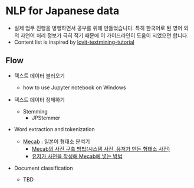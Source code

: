 
NLP for Japanese data 
==========================

* 실제 업무 진행을 병행하면서 공부를 위해 만들었습니다. 특히 한국어로 된 영어 외의 자연어 처리 정보가 극히 적기 때문에 이 가이드라인이 도움이 되었으면 합니다.
* Content list is inspired by [lovit-textmining-tutorial](https://github.com/lovit/textmining-tutorial)


Flow
-------

- 텍스트 데이터 불러오기
  - how to use Jupyter notebook on Windows
 
 
- 텍스트 데이터 정제하기
  - Stemming 
    - JPStemmer 
  
  
 - Word extraction and tokenization
   - [Mecab](https://pypi.org/project/mecab-python3/) : 일본어 형태소 분석기 
      - [Mecab의 사전 구축 방법(시스템 사전, 유저가 만든 형태소 사전)](https://taku910.github.io/mecab/dic.html)
      - [유저가 사전을 작성해 Mecab에 넣는 방법](https://qiita.com/myaun/items/9f8fee924fdc3f7ef411)


 - Document classification
   - TBD 
